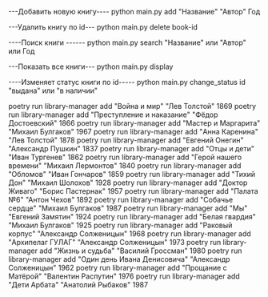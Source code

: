 ---Добавить новую книгу---- python main.py add "Название" "Автор" Год

---Удалить книгу по id--- python main.py delete book-id

----Поиск книги ------ python main.py search "Название" или "Автор" или Год

---Показать все книги--- python main.py display

----Изменяет статус книги по id----- python main.py change_status id "выдана" или "в наличии"

poetry run library-manager add "Война и мир" "Лев Толстой" 1869 
poetry run library-manager add "Преступление и наказание" "Фёдор Достоевский" 1866 
poetry run library-manager add "Мастер и Маргарита" "Михаил Булгаков" 1967 
poetry run library-manager add "Анна Каренина" "Лев Толстой" 1878 
poetry run library-manager add "Евгений Онегин" "Александр Пушкин" 1837 
poetry run library-manager add "Отцы и дети" "Иван Тургенев" 1862 
poetry run library-manager add "Герой нашего времени" "Михаил Лермонтов" 1840 
poetry run library-manager add "Обломов" "Иван Гончаров" 1859 
poetry run library-manager add "Тихий Дон" "Михаил Шолохов" 1928 
poetry run library-manager add "Доктор Живаго" "Борис Пастернак" 1957 
poetry run library-manager add "Палата №6" "Антон Чехов" 1892 
poetry run library-manager add "Собачье сердце" "Михаил Булгаков" 1987 
poetry run library-manager add "Мы" "Евгений Замятин" 1924 
poetry run library-manager add "Белая гвардия" "Михаил Булгаков" 1925 
poetry run library-manager add "Раковый корпус" "Александр Солженицын" 1968 
poetry run library-manager add "Архипелаг ГУЛАГ" "Александр Солженицын" 1973 
poetry run library-manager add "Жизнь и судьба" "Василий Гроссман" 1980 
poetry run library-manager add "Один день Ивана Денисовича" "Александр Солженицын" 1962 
poetry run library-manager add "Прощание с Матёрой" "Валентин Распутин" 1976 
poetry run library-manager add "Дети Арбата" "Анатолий Рыбаков" 1987
